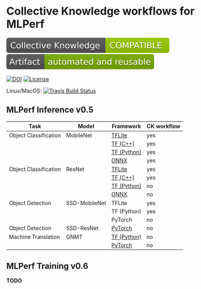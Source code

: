 # Collective Knowledge workflows for MLPerf

[![compatibility](https://github.com/ctuning/ck-guide-images/blob/master/ck-compatible.svg)](https://github.com/ctuning/ck)
[![automation](https://github.com/ctuning/ck-guide-images/blob/master/ck-artifact-automated-and-reusable.svg)](http://cTuning.org/ae)

[![DOI](https://zenodo.org/badge/149591037.svg)](https://zenodo.org/badge/latestdoi/149591037)
[![License](https://img.shields.io/badge/License-BSD%203--Clause-blue.svg)](https://opensource.org/licenses/BSD-3-Clause)

Linux/MacOS: [![Travis Build Status](https://travis-ci.org/ctuning/ck-mlperf.svg?branch=master)](https://travis-ci.org/ctuning/ck-mlperf)

## MLPerf Inference v0.5

| Task | Model | Framework | CK workflow |
|-|-|-|-|
| Object Classification | MobileNet | [TFLite](https://github.com/mlperf/inference/tree/master/edge/object_classification/mobilenets/tflite) | yes |
|                       |           | [TF (C++)](https://github.com/mlperf/inference/tree/master/edge/object_classification/mobilenets/tf-cpp) | yes |
|                       |           | [TF (Python)](https://github.com/mlperf/inference/tree/master/edge/object_classification/mobilenets/tf-py) | yes |
|                       |           | [ONNX](https://github.com/mlperf/inference/tree/master/edge/object_classification/mobilenets/onnx) | yes |
| Object Classification | ResNet | [TFLite](https://github.com/mlperf/inference/tree/master/edge/object_classification/mobilenets/tflite#install-the-resnet50-model) | yes |
|                       |        | [TF (C++)](https://github.com/mlperf/inference/tree/master/edge/object_classification/mobilenets/tf-cpp#install-the-resnet50-model) | yes |
|                       |        | [TF (Python)](https://github.com/mlperf/inference/blob/master/cloud/image_classification) | no |
|                       |        | [ONNX](https://github.com/mlperf/inference/blob/master/cloud/image_classification) | no |
| Object Detection | SSD-MobileNet | TFLite | yes |
|                  |               | TF (Python) | yes |
|                  |               | PyTorch | no |
| Object Detection | SSD-ResNet | [PyTorch](https://github.com/mlperf/inference/tree/master/cloud/single_stage_detector/pytorch) | no |
| Machine Translation | GNMT | [TF (Python)](https://github.com/mlperf/inference/blob/master/cloud/translation/gnmt/tensorflow) | no |
|                     |      | [PyTorch](https://github.com/mlperf/inference/blob/master/cloud/translation/gnmt/pytorch) | no |

## MLPerf Training v0.6
**TODO**
